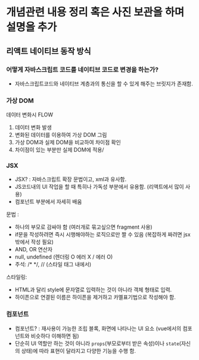 # 개념관련 내용 정리 혹은 사진 보관을 하며 설명을 추가

## 리액트 네이티브 동작 방식

### 어떻게 자바스크립트 코드를 네이티브 코드로 변경을 하는가?

- 자바스크립트코드와 네이티브 계층과의 통신을 할 수 있게 해주는 브릿지가 존재함.

### 가상 DOM

데이터 변화시 FLOW

1. 데이터 변화 발생
2. 변화된 데이터를 이용하여 가상 DOM 그림
3. 가상 DOM과 실제 DOM을 비교하여 차이점 확인
4. 차이점이 있는 부분만 실제 DOM에 적용/

### JSX

- JSX? : 자바스크립트 확장 문법이고, xml과 유사함.
- JS코드내의 UI 작업을 할 때 특히나 가독성 부분에서 유용함. (리액트에서 많이 사용)
- 컴포넌트 부분에서 자세히 배움


문법 : 

- 하나의 부모로 감싸야 함 (여러개로 묶고싶으면 fragment 사용)
- if문을 작성하려면 즉시 시행해야하는 로직으로만 짤 수 있음 (복잡하게 짜려면 jsx 밖에서 작성 필요)
- AND, OR 연산자
- null, undefined     (렌더링 O 에러 X   / 에러 O)
- 주석: /* */, // (스타일 태그 내에서)

스타일링:

- HTML과 달리 style에 문자열로 입력하는 것이 아니라 객체 형태로 입력.
- 하이픈으로 연결된 이름은 하이픈을 제거하고 카멜표기법으로 작성해야 함.

### 컴포넌트

- 컴포넌트? : 재사용이 가능한 조립 블록, 화면에 나타나는 UI 요소 (vue에서의 컴포넌트와 비슷하다 이해하면 됨)
- 단순히 UI 역할만 하는 것이 아니라 `props`(부모로부터 받은 속성)이나 `state`(자신의 상태)에 따라 표현이 달라지고 다양한 기능을 수행 함.



